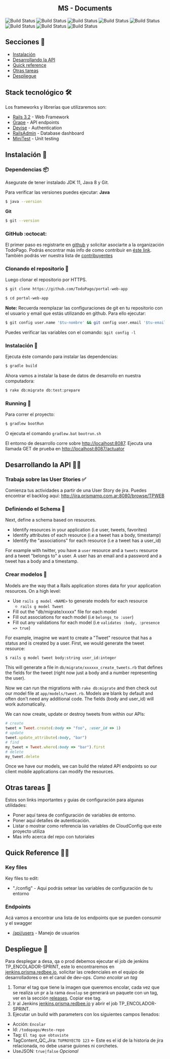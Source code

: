 <article align="center"><h1>MS - Documents</h1></article>

![Build Status](http://sonar-badges.prisma.redbee.io/sonar/portal-web-app/alert_status)
![Build Status](http://sonar-badges.prisma.redbee.io/sonar/portal-web-app/coverage)
![Build Status](http://sonar-badges.prisma.redbee.io/sonar/portal-web-app/bugs)
![Build Status](http://sonar-badges.prisma.redbee.io/sonar/portal-web-app/code_smells)
![Build Status](http://sonar-badges.prisma.redbee.io/sonar/portal-web-app/sqale_rating)
![Build Status](http://sonar-badges.prisma.redbee.io/sonar/portal-web-app/reliability_rating)
![Build Status](http://sonar-badges.prisma.redbee.io/sonar/portal-web-app/security_rating)
![Build Status](http://sonar-badges.prisma.redbee.io/sonar/portal-web-app/vulnerabilities)

## Secciones 📜

 - [Instalación](#instalación-)
 - [Desarrollando la API](#desarrollando-la-api-)
 - [Quick reference](#quick-reference-)
 - [Otras tareas](#otras-tareas-)
 - [Despliegue](#despliegue-)

## Stack tecnológico 🛠️

Los frameworks y librerías que utilizaremos son:

 - [Rails 3.2](http://rubyonrails.org/) - Web Framework
 - [Grape](http://rdoc.info/github/intridea/grape) - API endpoints
 - [Devise](https://github.com/plataformatec/devise) - Authentication
 - [RailsAdmin](https://github.com/sferik/rails_admin) - Database dashboard
 - [MiniTest](https://github.com/seattlerb/minitest) - Unit testing

## Instalación 🔧

### Dependencias 📦

Asegurate de tener instalado JDK 11, Java 8 y Git.

Para verificar las versiones puedes ejecutar:
**Java**
```bash
$ java --version
```
**Git**
```bash
$ git --version
```
### GitHub :octocat:

El primer paso es registrarte en [github](https://github.com/) y solicitar asociarte a la organización TodoPago. Podrás encontrar más info de como contribuir en [éste link](#contributing). También podrás ver nuestra lista de [contribuyentes](/contributors)


### Clonando el repositorio  🧙

Luego clonar el repositorio por HTTPS.

```bash
$ git clone https://github.com/TodoPago/portal-web-app
```

```bash
$ cd portal-web-app
```

**Note:** Recuerda reemplazar las configuraciones de git en tu repositorio con el usuario y email que estás utilizando en github. Para ello ejecutar:
```bash
$ git config user.name '$tu-nombre' && git config user.email '$tu-email'
```
Puedes verificar las variables con el comando: `$git config -l`

### Instalación 🔧

Ejecuta éste comando para instalar las dependencias:

```bash
$ gradle build
```

Ahora vamos a instalar la base de datos de desarrollo en nuestra computadora:

```bash
$ rake db:migrate db:test:prepare
```

### Running :runner:

Para correr el proyecto:

```bash
$ gradlew bootRun
```
O ejecuta el comando `gradlew.bat` `bootrun.sh`

El entorno de desarrollo corre sobre <http://localhost:8087>. Ejecuta una llamada GET de prueba en <http://localhost:8087/actuator>

## Desarrollando la API 🐱‍💻

### Trabaja sobre las User Stories ✅

Comienza tus actividades a partir de una User Story de jira.
Puedes encontrar el backlog aquí: <http://jira.prismamp.com.ar:8080/browse/TPWEB>

### Definiendo el Schema 🧮

Next, define a schema based on resources.

 - Identify resources in your application (i.e user, tweets, favorites)
 - Identify attributes of each resource (i.e a tweet has a body, timestamp)
 - Identify the "associations" for each resource (i.e a tweet has a user_id)

For example with twitter, you have a `user` resource and a `tweets` resource
and a tweet "belongs to" a user. A user has an email and a password and a tweet
has a body and a timestamp.

### Crear modelos 📃

Models are the way that a Rails application stores data for your application resources.
On a high level:

  - Use `rails g model <NAME>` to generate models for each resource
    - `rails g model Tweet`
  - Fill out the "db/migrate/xxxxx" file for each model
  - Fill out associations for each model (i.e `belongs_to :user`)
  - Fill out any validations for each model (i.e `validates :body, :presence => true`)

For example, imagine we want to create a "Tweet" resource that has a status and is created by a user. First,
we would generate the tweet resource:

```bash
$ rails g model tweet body:string user_id:integer
```

This will generate a file in `db/migrate/xxxxxx_create_tweets.rb` that defines the fields
for the tweet (right now just a body and a number representing the user).

Now we can run the migrations with `rake db:migrate` and then check out our
model file at `app/models/tweet.rb`. Models are blank by default and often don't need any
additional code. The fields (body and user_id) will work automatically.

We can now create, update or destroy tweets from within our APIs:

```ruby
# create
tweet = Tweet.create(:body => "foo", :user_id => 1)
# update
tweet.update_attribute(:body, "bar")
# find
my_tweet = Tweet.where(:body => "bar").first
# delete
my_tweet.delete
```

Once we have our models, we can build the related API endpoints so our client mobile applications
can modify the resources.


## Otras tareas 📜

Estos son links importantes y guias de configuración para algunas utilidades:

  - Poner aquí tarea de configuración de variables de entorno.
  - Poner aquí detalles de autenticación.
  - Listar o mostrar como referencia las variables de CloudConfig que este proyecto utiliza
  - Mas info acerca del repo con tutoriales

## Quick Reference 🏃💨

### Key files

Key files to edit:

  - "./config" - Aqui podrás setear las variables de configuración de tu entorno

### Endpoints 

Acá vamos a encontrar una lista de los endpoints que se pueden consumir y el swagger

  - [/api/users](./docs/api/users) - Manejo de usuarios

## Despliegue 🚀 

Para desplegar a desa, qa o prod debemos ejecutar el job de jenkins TP_ENCOLADOR-SPRINT, este lo encontraremos en [jenkins.prisma.redbee.io](jenkins.prisma.redbee.io), solicitar las credenciales en el equipo de desarrolladores o en el canal de dev-ops.
*Como encolar un tag*
1. Tomar el tag que tiene la imagen que queremos encolar, cada vez que se realiza un pr a la rama `develop` se generará un paquete con un tag, ver en la sección [releases](./releases). Copiar ese tag.
2. Ir al Jenkins [jenkins.prisma.redbee.io](jenkins.prisma.redbee.io) y abrir el job TP_ENCOLADOR-SPRINT.
3. Ejecutar un build with parameters con los siguientes campos llenados:
- Acción: `Encolar`
- Id: `/todopago/#este-repo`
- Tag: `El tag que obtuviste`
- TagContent_QC_Jira: `TUPROYECTO 123`  <- Este es el id de la historia de jira relacionada, no debe usarse guiones ni corchetes.
- UseJSON: `true|false` *Opcional* 
